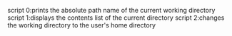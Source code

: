 script 0:prints the absolute path name of the current working directory
script 1:displays the contents list of the current directory
script 2:changes the working directory to the user's home directory
